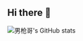 ## Hi there 👋

![男枪哥's GitHub stats](https://github-readme-stats.vercel.app/api?username=fuxuelinwudi&show_icons=true&theme=radical)
